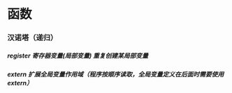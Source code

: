 # 函数


### 汉诺塔（递归）

##### register 寄存器变量(局部变量) 重复创建某局部变量

##### extern 扩展全局变量作用域（程序按顺序读取，全局变量定义在后面时需要使用extern）